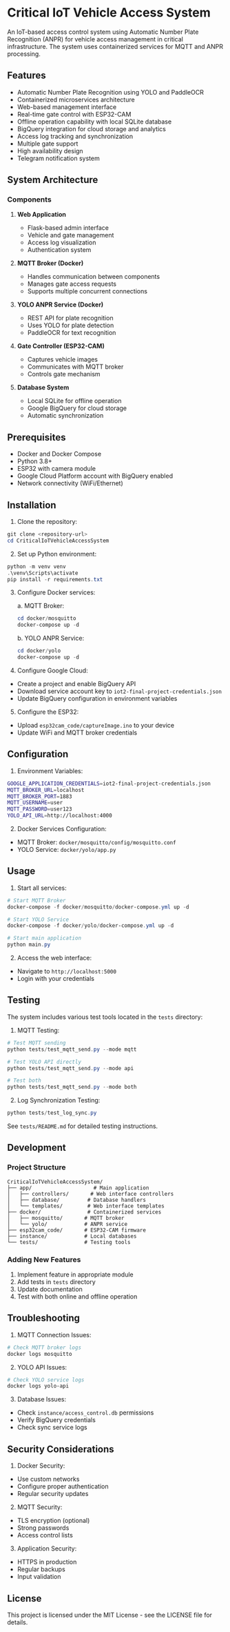 # Critical IoT Vehicle Access System

An IoT-based access control system using Automatic Number Plate Recognition (ANPR) for vehicle access management in critical infrastructure. The system uses containerized services for MQTT and ANPR processing.

## Features

- Automatic Number Plate Recognition using YOLO and PaddleOCR
- Containerized microservices architecture
- Web-based management interface
- Real-time gate control with ESP32-CAM
- Offline operation capability with local SQLite database
- BigQuery integration for cloud storage and analytics
- Access log tracking and synchronization
- Multiple gate support
- High availability design
- Telegram notification system

## System Architecture

### Components
1. **Web Application**
   - Flask-based admin interface
   - Vehicle and gate management
   - Access log visualization
   - Authentication system

2. **MQTT Broker (Docker)**
   - Handles communication between components
   - Manages gate access requests
   - Supports multiple concurrent connections

3. **YOLO ANPR Service (Docker)**
   - REST API for plate recognition
   - Uses YOLO for plate detection
   - PaddleOCR for text recognition

4. **Gate Controller (ESP32-CAM)**
   - Captures vehicle images
   - Communicates with MQTT broker
   - Controls gate mechanism

5. **Database System**
   - Local SQLite for offline operation
   - Google BigQuery for cloud storage
   - Automatic synchronization

## Prerequisites

- Docker and Docker Compose
- Python 3.8+
- ESP32 with camera module
- Google Cloud Platform account with BigQuery enabled
- Network connectivity (WiFi/Ethernet)

## Installation

1. Clone the repository:
```powershell
git clone <repository-url>
cd CriticalIoTVehicleAccessSystem
```

2. Set up Python environment:
```powershell
python -m venv venv
.\venv\Scripts\activate
pip install -r requirements.txt
```

3. Configure Docker services:

   a. MQTT Broker:
   ```powershell
   cd docker/mosquitto
   docker-compose up -d
   ```

   b. YOLO ANPR Service:
   ```powershell
   cd docker/yolo
   docker-compose up -d
   ```

4. Configure Google Cloud:
- Create a project and enable BigQuery API
- Download service account key to `iot2-final-project-credentials.json`
- Update BigQuery configuration in environment variables

5. Configure the ESP32:
- Upload `esp32cam_code/captureImage.ino` to your device
- Update WiFi and MQTT broker credentials

## Configuration

1. Environment Variables:
```bash
GOOGLE_APPLICATION_CREDENTIALS=iot2-final-project-credentials.json
MQTT_BROKER_URL=localhost
MQTT_BROKER_PORT=1883
MQTT_USERNAME=user
MQTT_PASSWORD=user123
YOLO_API_URL=http://localhost:4000
```

2. Docker Services Configuration:
- MQTT Broker: `docker/mosquitto/config/mosquitto.conf`
- YOLO Service: `docker/yolo/app.py`

## Usage

1. Start all services:
```powershell
# Start MQTT Broker
docker-compose -f docker/mosquitto/docker-compose.yml up -d

# Start YOLO Service
docker-compose -f docker/yolo/docker-compose.yml up -d

# Start main application
python main.py
```

2. Access the web interface:
- Navigate to `http://localhost:5000`
- Login with your credentials

## Testing

The system includes various test tools located in the `tests` directory:

1. MQTT Testing:
```powershell
# Test MQTT sending
python tests/test_mqtt_send.py --mode mqtt

# Test YOLO API directly
python tests/test_mqtt_send.py --mode api

# Test both
python tests/test_mqtt_send.py --mode both
```

2. Log Synchronization Testing:
```powershell
python tests/test_log_sync.py
```

See `tests/README.md` for detailed testing instructions.

## Development

### Project Structure
```
CriticalIoTVehicleAccessSystem/
├── app/                    # Main application
│   ├── controllers/       # Web interface controllers
│   ├── database/         # Database handlers
│   └── templates/        # Web interface templates
├── docker/               # Containerized services
│   ├── mosquitto/       # MQTT broker
│   └── yolo/            # ANPR service
├── esp32cam_code/       # ESP32-CAM firmware
├── instance/            # Local databases
└── tests/               # Testing tools
```

### Adding New Features
1. Implement feature in appropriate module
2. Add tests in `tests` directory
3. Update documentation
4. Test with both online and offline operation

## Troubleshooting

1. MQTT Connection Issues:
```powershell
# Check MQTT broker logs
docker logs mosquitto
```

2. YOLO API Issues:
```powershell
# Check YOLO service logs
docker logs yolo-api
```

3. Database Issues:
- Check `instance/access_control.db` permissions
- Verify BigQuery credentials
- Check sync service logs

## Security Considerations

1. Docker Security:
- Use custom networks
- Configure proper authentication
- Regular security updates

2. MQTT Security:
- TLS encryption (optional)
- Strong passwords
- Access control lists

3. Application Security:
- HTTPS in production
- Regular backups
- Input validation

## License

This project is licensed under the MIT License - see the LICENSE file for details.
